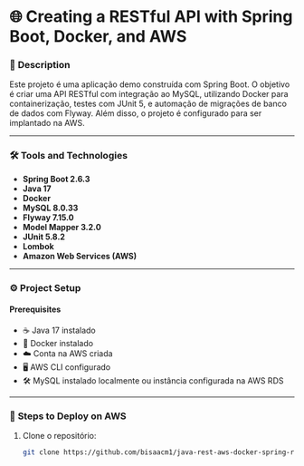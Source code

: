﻿# 🌐 **Creating a RESTful API with Spring Boot, Docker, and AWS**

### 📝 **Description**

Este projeto é uma aplicação demo construída com Spring Boot. O objetivo é criar uma API RESTful com integração ao MySQL, utilizando Docker para containerização, testes com JUnit 5, e automação de migrações de banco de dados com Flyway. Além disso, o projeto é configurado para ser implantado na AWS.

---

### 🛠 **Tools and Technologies**

- **Spring Boot 2.6.3**
- **Java 17**
- **Docker**
- **MySQL 8.0.33**
- **Flyway 7.15.0**
- **Model Mapper 3.2.0**
- **JUnit 5.8.2**
- **Lombok**
- **Amazon Web Services (AWS)**

---

### ⚙️ **Project Setup**

#### **Prerequisites**

- ☕️ Java 17 instalado
- 🐳 Docker instalado
- ☁️ Conta na AWS criada
- 🖥 AWS CLI configurado
- 🛠 MySQL instalado localmente ou instância configurada na AWS RDS

---

### 🚀 **Steps to Deploy on AWS**

1. Clone o repositório:
   ```bash
   git clone https://github.com/bisaacm1/java-rest-aws-docker-spring-react-mockito
   ```
